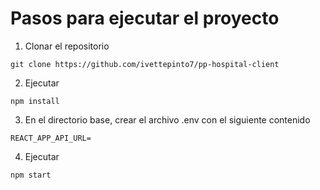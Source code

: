 # Pasos para ejecutar el proyecto

1. Clonar el repositorio

```
git clone https://github.com/ivettepinto7/pp-hospital-client
```

2. Ejecutar

```
npm install
```

3. En el directorio base, crear el archivo .env con el siguiente contenido

```
REACT_APP_API_URL=
```

4. Ejecutar

```
npm start
```
